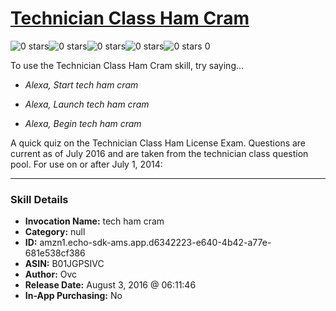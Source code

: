 # [Technician Class Ham Cram](http://alexa.amazon.com/#skills/amzn1.echo-sdk-ams.app.d6342223-e640-4b42-a77e-681e538cf386)
![0 stars](../../images/ic_star_border_black_18dp_1x.png)![0 stars](../../images/ic_star_border_black_18dp_1x.png)![0 stars](../../images/ic_star_border_black_18dp_1x.png)![0 stars](../../images/ic_star_border_black_18dp_1x.png)![0 stars](../../images/ic_star_border_black_18dp_1x.png) 0

To use the Technician Class Ham Cram skill, try saying...

* *Alexa, Start tech ham cram*

* *Alexa, Launch tech ham cram*

* *Alexa, Begin tech ham cram*

A quick quiz on the Technician Class Ham License Exam. Questions are current as of July 2016 and are  taken from the technician class question pool. For use on or after July 1, 2014:

***

### Skill Details

* **Invocation Name:** tech ham cram
* **Category:** null
* **ID:** amzn1.echo-sdk-ams.app.d6342223-e640-4b42-a77e-681e538cf386
* **ASIN:** B01JGPSIVC
* **Author:** Ovc
* **Release Date:** August 3, 2016 @ 06:11:46
* **In-App Purchasing:** No
